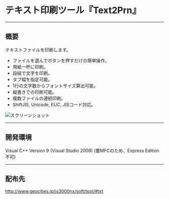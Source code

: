# テキスト印刷ツール『Text2Prn』

***

## 概要

テキストファイルを印刷します。

* ファイルを選んでボタンを押すだけの簡単操作。
* 用紙一杯に印刷。
* 段組で文字を印刷。
* タブ幅を指定可能。
* 1行の文字数からフォントサイズ算出可能。
* 縦書きでの印刷可能。
* 複数ファイルの連続印刷。
* ShiftJIS, Unicode, EUC, JISコード対応。

![スクリーンショット](http://www.geocities.jp/is3000nx/soft/tool/text2prn.png)

***

## 開発環境

Visual C++ Version 9 (Visual Studio 2008)
  (要MFCのため、Express Edition 不可)

***

## 配布先

<http://www.geocities.jp/is3000nx/soft/tool/#txt>
